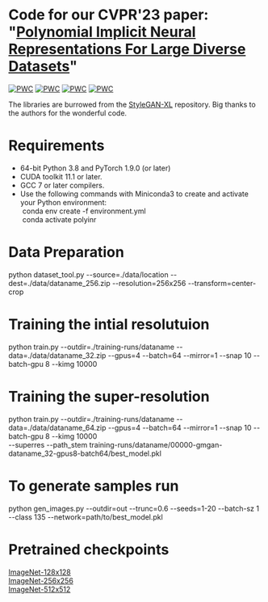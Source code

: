 # Code for our CVPR'23 paper: "[Polynomial Implicit Neural Representations For Large Diverse Datasets](https://arxiv.org/pdf/2303.11424.pdf)"
[![PWC](https://img.shields.io/endpoint.svg?url=https://paperswithcode.com/badge/polynomial-implicit-neural-representations/image-generation-on-imagenet-128x128)](https://paperswithcode.com/sota/image-generation-on-imagenet-128x128?p=polynomial-implicit-neural-representations)
[![PWC](https://img.shields.io/endpoint.svg?url=https://paperswithcode.com/badge/polynomial-implicit-neural-representations/image-generation-on-imagenet-256x256)](https://paperswithcode.com/sota/image-generation-on-imagenet-256x256?p=polynomial-implicit-neural-representations)
[![PWC](https://img.shields.io/endpoint.svg?url=https://paperswithcode.com/badge/polynomial-implicit-neural-representations/image-generation-on-imagenet-512x512)](https://paperswithcode.com/sota/image-generation-on-imagenet-512x512?p=polynomial-implicit-neural-representations)
[![PWC](https://img.shields.io/endpoint.svg?url=https://paperswithcode.com/badge/polynomial-implicit-neural-representations/image-generation-on-ffhq-256-x-256)](https://paperswithcode.com/sota/image-generation-on-ffhq-256-x-256?p=polynomial-implicit-neural-representations)


The libraries are burrowed from the [StyleGAN-XL](https://github.com/autonomousvision/stylegan_xl.git) repository. Big thanks to the authors for the wonderful code.




# Requirements 
- 64-bit Python 3.8 and PyTorch 1.9.0 (or later)
- CUDA toolkit 11.1 or later.
- GCC 7 or later compilers.
- Use the following commands with Miniconda3 to create and activate your Python environment:<br>
    &nbsp;conda env create -f environment.yml<br>
    &nbsp;conda activate polyinr<br>

# Data Preparation 
  python dataset_tool.py --source=./data/location --dest=./data/dataname_256.zip --resolution=256x256 --transform=center-crop



# Training the intial resolutuion

python train.py --outdir=./training-runs/dataname  --data=./data/dataname_32.zip --gpus=4 --batch=64 --mirror=1 --snap 10 --batch-gpu 8 --kimg 10000


# Training the super-resolution 

python train.py --outdir=./training-runs/dataname --data=./data/dataname_64.zip --gpus=4 --batch=64 --mirror=1 --snap 10 --batch-gpu 8 --kimg 10000 \
  --superres --path_stem training-runs/dataname/00000-gmgan-dataname_32-gpus8-batch64/best_model.pkl


# To generate samples run 

python gen_images.py --outdir=out --trunc=0.6 --seeds=1-20 --batch-sz 1 --class 135 --network=path/to/best_model.pkl

# Pretrained checkpoints

[ImageNet-128x128](https://drive.google.com/file/d/18_Y0-Sadyfs0WibgGc29FrX9iDnWyb26/view?usp=share_link)<br>
[ImageNet-256x256](https://drive.google.com/file/d/1aYbsRpOHh0_ruBrRZz03GxQ7EvwVfudK/view?usp=share_link)<br>
[ImageNet-512x512](https://drive.google.com/file/d/1GV9qCEplMC8Je1aOL2cYJfoJa0adfqdz/view?usp=share_link)<br>


